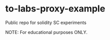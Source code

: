 # to-labs-proxy-example
Public repo for solidity SC experiments

NOTE: For educational purposes ONLY.